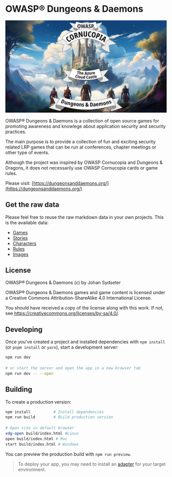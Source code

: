 # OWASP® Dungeons & Daemons

<img src="static/images/games/azure-cloud-castle.jpg" />

OWASP® Dungeons & Daemons is a collection of open source games for promoting awareness and knowlege about application security and security practices.

The main purpose is to provide a collection of fun and exciting security related LRP games that can be run at conferences, chapter meetings or other type of events.  

Although the project was inspired by OWASP Cornucopia and Dungeons & Dragons, it does not necessarily use OWASP Cornucopia cards or game rules. 


Please visit: [https://dungeonsanddaemons.org/](https://dungeonsanddaemons.org/)

## Get the raw data

Please feel free to reuse the raw markdown data in your own projects.
This is the available data:

 - [Games](/games) 
 - [Stories](/stories)
 - [Characters](/characters)
 - [Rules](/rules)
 - [Images](/images)

## License

OWASP® Dungeons & Daemons (c) by Johan Sydseter

OWASP® Dungeons & Daemons games and game content is licensed under a
Creative Commons Attribution-ShareAlike 4.0 International License.

You should have received a copy of the license along with this
work. If not, see <https://creativecommons.org/licenses/by-sa/4.0/>.

## Developing

Once you've created a project and installed dependencies with `npm install` (or `pnpm install` or `yarn`), start a development server:

```bash
npm run dev

# or start the server and open the app in a new browser tab
npm run dev -- --open
```

## Building

To create a production version:

```bash
npm install          # Install dependencies
npm run build        # Build production version

# Open site in default browser
xdg-open build/index.html #Linux
open build/index.html # Mac
start build/index.html # Windows
```

You can preview the production build with `npm run preview`.

> To deploy your app, you may need to install an [adapter](https://kit.svelte.dev/docs/adapters) for your target environment.
